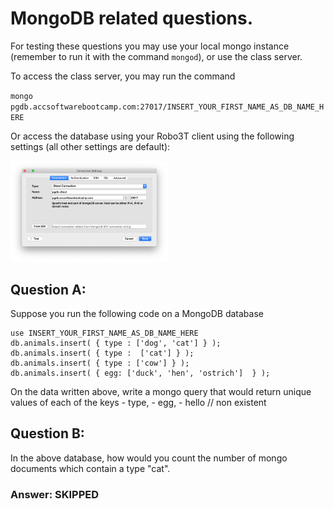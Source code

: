 # MongoDB related questions.

For testing these questions you may use your local mongo instance (remember to run it with the command `mongod`),
or use the class server.

To access the class server, you may run the command

`mongo pgdb.accsoftwarebootcamp.com:27017/INSERT_YOUR_FIRST_NAME_AS_DB_NAME_HERE`

Or access the database using your Robo3T client using the following settings (all other settings are default):

<img src="images/mongodb_connect.png" width="50%">

## Question A:

Suppose you run the following code on a MongoDB database

    use INSERT_YOUR_FIRST_NAME_AS_DB_NAME_HERE
    db.animals.insert( { type : ['dog', 'cat'] } );
    db.animals.insert( { type :  ['cat'] } );
    db.animals.insert( { type : ['cow'] } );
    db.animals.insert( { egg: ['duck', 'hen', 'ostrich']  } );

On the data written above, write a mongo query that would return unique
values of each of the keys - type, - egg, - hello // non existent

## Question B:

In the above database, how would you count the number of mongo documents which contain a type "cat".

### Answer: SKIPPED
